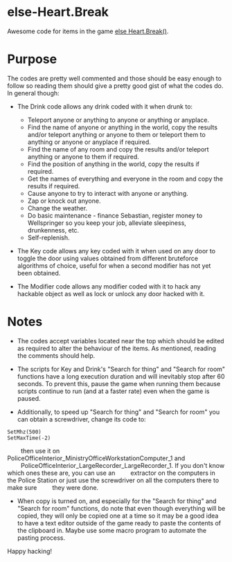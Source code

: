 # else-Heart.Break
Awesome code for items in the game [else Heart.Break()](http://elseheartbreak.com/ "else Heart.Break() Homepage").

# Purpose
The codes are pretty well commented and those should be easy enough to follow so reading them should give a pretty good gist of what the codes do. In general though:

* The Drink code allows any drink coded with it when drunk to:
    * Teleport anyone or anything to anyone or anything or anyplace.
    * Find the name of anyone or anything in the world, copy the results and/or teleport anything or anyone to them or teleport them to anything or anyone or anyplace if required.
    * Find the name of any room and copy the results and/or teleport anything or anyone to them if required.
    * Find the position of anything in the world, copy the results if required.
    * Get the names of everything and everyone in the room and copy the results if required.
    * Cause anyone to try to interact with anyone or anything.
    * Zap or knock out anyone.
    * Change the weather.
    * Do basic maintenance - finance Sebastian, register money to Wellspringer so you keep your job, alleviate sleepiness, drunkenness, etc.
    * Self-replenish.

* The Key code allows any key coded with it when used on any door to toggle the door using values obtained from different bruteforce algorithms of choice, useful for when a second modifier has not yet been obtained.

* The Modifier code allows any modifier coded with it to hack any hackable object as well as lock or unlock any door hacked with it.

# Notes
* The codes accept variables located near the top which should be edited as required to alter the behaviour of the items. As mentioned, reading the comments should help.

* The scripts for Key and Drink's "Search for thing" and "Search for room" functions have a long execution duration and will inevitably stop after 60 seconds. To prevent this, pause the game when running them because scripts continue to run (and at a faster rate) even when the game is paused.

* Additionally, to speed up "Search for thing" and "Search for room" you can obtain a screwdriver, change its code to:

```
SetMhz(500)
SetMaxTime(-2)
```

&nbsp;&nbsp;&nbsp;&nbsp;&nbsp;&nbsp;&nbsp;&nbsp;then use it on PoliceOfficeInterior_MinistryOfficeWorkstationComputer_1 and
&nbsp;&nbsp;&nbsp;&nbsp;&nbsp;&nbsp;&nbsp;&nbsp;PoliceOfficeInterior_LargeRecorder_LargeRecorder_1. If you don't know which ones these are, you can use an
&nbsp;&nbsp;&nbsp;&nbsp;&nbsp;&nbsp;&nbsp;&nbsp;extractor on the computers in the Police Station or just use the screwdriver on all the computers there to make sure
&nbsp;&nbsp;&nbsp;&nbsp;&nbsp;&nbsp;&nbsp;&nbsp;they were done.

* When copy is turned on, and especially for the "Search for thing" and "Search for room" functions, do note that even though everything will be copied, they will only be copied one at a time so it may be a good idea to have a text editor outside of the game ready to paste the contents of the clipboard in. Maybe use some macro program to automate the pasting process.

Happy hacking!
